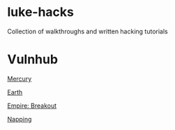 # luke-hacks
Collection of walkthroughs and written hacking tutorials

# Vulnhub

[Mercury](vulnhub_mercury.md)

[Earth](vulnhub-earth.md)


[Empire: Breakout](empire-breakout.md)


[Napping](vulnhub-napping.md)
